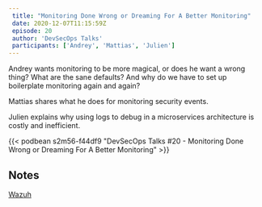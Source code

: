```yaml
---
 title: "Monitoring Done Wrong or Dreaming For A Better Monitoring"
 date: 2020-12-07T11:15:59Z
 episode: 20
 author: 'DevSecOps Talks'
 participants: ['Andrey', 'Mattias', 'Julien']
---
```


Andrey wants monitoring to be more magical, or does he want a wrong thing? What are the sane defaults? And why do we have to set up boilerplate monitoring again and again?

Mattias shares what he does for monitoring security events.

Julien explains why using logs to debug in a microservices architecture is costly and inefficient.

 <!--more-->

 <!-- Player -->
 {{< podbean s2m56-f44df9 "DevSecOps Talks #20 - Monitoring Done Wrong or Dreaming For A Better Monitoring" >}}

## Notes

[Wazuh](https://wazuh.com/)
